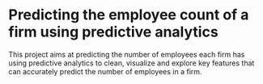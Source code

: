 # Predicting the employee count of a firm using predictive analytics

This project aims at predicting the number of employees each firm has using predictive analytics to clean, visualize and explore key features that can accurately predict the number of employees in a firm.
